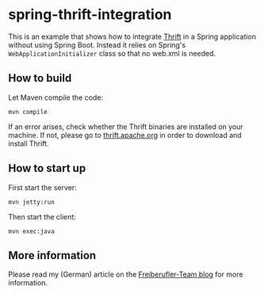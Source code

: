 # spring-thrift-integration
This is an example that shows how to integrate [Thrift](https://thrift.apache.org/) in a Spring application without using Spring Boot. Instead it relies on Spring's `WebApplicationInitializer` class so that no web.xml is needed.

## How to build

Let Maven compile the code:

```
mvn compile
```
If an error arises, check whether the Thrift binaries are installed on your machine. If not, please go to [thrift.apache.org](https://thrift.apache.org/) in order to download and install Thrift.

## How to start up

First start the server:

```
mvn jetty:run
```

Then start the client:

```
mvn exec:java
```

## More information
Please read my (German) article on the [Freiberufler-Team blog](http://freiberufler-team.de/software-architektur/thrift-api-mit-spring-wie-integriert-man-beides-2070.html) for more information.
